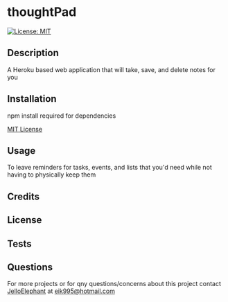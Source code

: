 # thoughtPad
[![License: MIT](https://img.shields.io/badge/License-MIT-yellow.svg)](https://opensource.org/licenses/MIT)
## Description
A Heroku based web application that will take, save, and delete notes for you


## Installation
npm install required for dependencies

[MIT License](https://choosealicense.com/licenses/mit/)

## Usage
To leave reminders for tasks, events, and lists that you'd need while not having to physically keep them

## Credits


## License


## Tests


## Questions
For more projects or for qny questions/concerns about this project contact [JelloElephant](https://github.com/JelloElephant) at [eik995@hotmail.com](eik995@hotmail.com)

